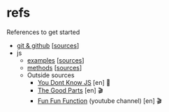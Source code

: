 # refs
References to get started 

- [git & github](https://nan.ci/refs/git) [[sources](https://github.com/nan-ci/refs/blob/master/git.md)]
- js
  - [examples](https://nan.ci/refs/js/examples) [[sources](https://github.com/nan-ci/refs/blob/master/js/examples.md)]
  - [methods](https://nan.ci/refs/js/methods) [[sources](https://github.com/nan-ci/refs/blob/master/js/methods.md)]
  - Outside sources
    - [You Dont Know JS](https://github.com/getify/You-Dont-Know-JS) [en] :book:
    - [The Good Parts](https://www.youtube.com/watch?v=hQVTIJBZook) [en] :clapper:
    - [Fun Fun Function](https://www.youtube.com/channel/UCO1cgjhGzsSYb1rsB4bFe4Q/playlists) (youtube channel) [en] :clapper:
    

